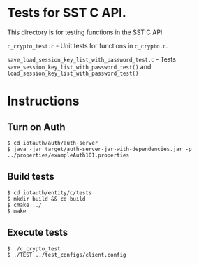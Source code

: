 # Tests for SST C API.
This directory is for testing functions in the SST C API.

`c_crypto_test.c` - Unit tests for functions in `c_crypto.c`.

`save_load_session_key_list_with_password_test.c` - Tests `save_session_key_list_with_password_test()` and `load_session_key_list_with_password_test()`

# Instructions
## Turn on Auth
```
$ cd iotauth/auth/auth-server
$ java -jar target/auth-server-jar-with-dependencies.jar -p ../properties/exampleAuth101.properties
```

## Build tests
```
$ cd iotauth/entity/c/tests
$ mkdir build && cd build
$ cmake ../
$ make
```

## Execute tests
```
$ ./c_crypto_test
$ ./TEST ../test_configs/client.config
```